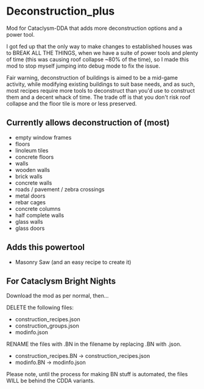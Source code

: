 # Deconstruction_plus
Mod for Cataclysm-DDA that adds more deconstruction options and a power tool.

I got fed up that the only way to make changes to established houses was to BREAK ALL THE THINGS, when we 
have a suite of power tools and plenty of time (this was causing roof collapse ~80% of the time), so I made 
this mod to stop myself jumping into debug mode to fix the issue.

Fair warning, deconstruction of buildings is aimed to be a mid-game activity, while modifying existing 
buildings to suit base needs, and as such, most recipes require more tools to deconstruct than you'd use to 
construct them and a decent whack of time. The trade off is that you don't risk roof collapse and the 
floor tile is more or less preserved.

## Currently allows deconstruction of (most)
- empty window frames
- floors
- linoleum tiles
- concrete floors
- walls
- wooden walls
- brick walls
- concrete walls
- roads / pavement / zebra crossings
- metal doors
- rebar cages
- concrete columns
- half complete walls
- glass walls
- glass doors


## Adds this powertool
- Masonry Saw (and an easy recipe to create it)

## For Cataclysm Bright Nights
Download the mod as per normal, then... 

DELETE the following files:
- construction_recipes.json
- construction_groups.json
- modinfo.json

RENAME the files with .BN in the filename by replacing .BN with .json.
- construction_recipes.BN -> construction_recipes.json
- modinfo.BN -> modinfo.json 

Please note, until the process for making BN stuff is automated, the files WILL be behind the CDDA variants.